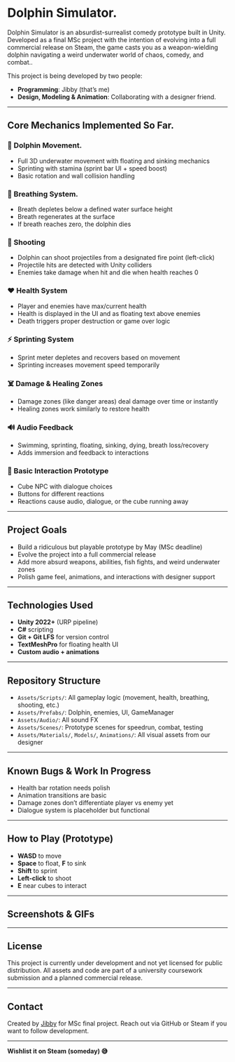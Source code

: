 # Dolphin Simulator.

Dolphin Simulator is an absurdist-surrealist comedy prototype built in Unity. Developed as a final MSc project with the intention of evolving into a full commercial release on Steam, the game casts you as a weapon-wielding dolphin navigating a weird underwater world of chaos, comedy, and combat..

This project is being developed by two people:
- **Programming**: Jibby (that’s me)
- **Design, Modeling & Animation**: Collaborating with a designer friend.

---

## Core Mechanics Implemented So Far.

### 🐬 Dolphin Movement.
- Full 3D underwater movement with floating and sinking mechanics
- Sprinting with stamina (sprint bar UI + speed boost)
- Basic rotation and wall collision handling

### 🌊 Breathing System.
- Breath depletes below a defined water surface height
- Breath regenerates at the surface
- If breath reaches zero, the dolphin dies

### 🚀 Shooting
- Dolphin can shoot projectiles from a designated fire point (left-click)
- Projectile hits are detected with Unity colliders
- Enemies take damage when hit and die when health reaches 0

### ❤️ Health System
- Player and enemies have max/current health
- Health is displayed in the UI and as floating text above enemies
- Death triggers proper destruction or game over logic

### ⚡ Sprinting System
- Sprint meter depletes and recovers based on movement
- Sprinting increases movement speed temporarily

### ☠️ Damage & Healing Zones
- Damage zones (like danger areas) deal damage over time or instantly
- Healing zones work similarly to restore health

### 🔊 Audio Feedback
- Swimming, sprinting, floating, sinking, dying, breath loss/recovery
- Adds immersion and feedback to interactions

### 💬 Basic Interaction Prototype
- Cube NPC with dialogue choices
- Buttons for different reactions
- Reactions cause audio, dialogue, or the cube running away

---

## Project Goals

- Build a ridiculous but playable prototype by May (MSc deadline)
- Evolve the project into a full commercial release
- Add more absurd weapons, abilities, fish fights, and weird underwater zones
- Polish game feel, animations, and interactions with designer support

---

## Technologies Used
- **Unity 2022+** (URP pipeline)
- **C#** scripting
- **Git + Git LFS** for version control
- **TextMeshPro** for floating health UI
- **Custom audio + animations**

---

## Repository Structure
- `Assets/Scripts/`: All gameplay logic (movement, health, breathing, shooting, etc.)
- `Assets/Prefabs/`: Dolphin, enemies, UI, GameManager
- `Assets/Audio/`: All sound FX
- `Assets/Scenes/`: Prototype scenes for speedrun, combat, testing
- `Assets/Materials/`, `Models/`, `Animations/`: All visual assets from our designer

---

## Known Bugs & Work In Progress
- Health bar rotation needs polish
- Animation transitions are basic
- Damage zones don’t differentiate player vs enemy yet
- Dialogue system is placeholder but functional

---

## How to Play (Prototype)
- **WASD** to move
- **Space** to float, **F** to sink
- **Shift** to sprint
- **Left-click** to shoot
- **E** near cubes to interact

---

## Screenshots & GIFs
<!-- Add your screenshots or GIFs here -->

---

## License
This project is currently under development and not yet licensed for public distribution. All assets and code are part of a university coursework submission and a planned commercial release.

---

## Contact
Created by [Jibby](https://github.com/Jibbyie) for MSc final project. Reach out via GitHub or Steam if you want to follow development.

---

**Wishlist it on Steam (someday) 😅**
